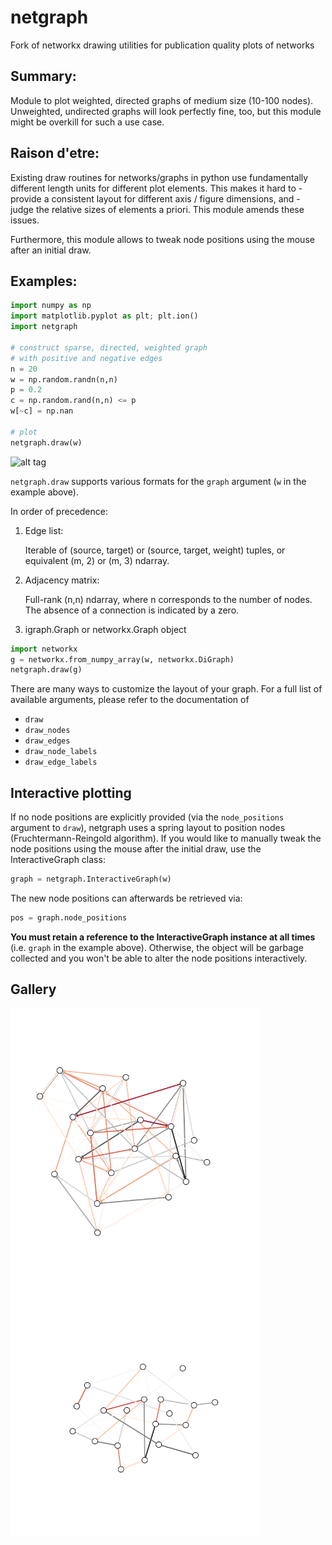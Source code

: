 # netgraph
Fork of networkx drawing utilities for publication quality plots of networks

## Summary:

Module to plot weighted, directed graphs of medium size (10-100 nodes).
Unweighted, undirected graphs will look perfectly fine, too, but this module
might be overkill for such a use case.

## Raison d'etre:

Existing draw routines for networks/graphs in python use fundamentally different
length units for different plot elements. This makes it hard to
    - provide a consistent layout for different axis / figure dimensions, and
    - judge the relative sizes of elements a priori.
This module amends these issues. 

Furthermore, this module allows to tweak node positions using the
mouse after an initial draw.

## Examples:

```python
import numpy as np
import matplotlib.pyplot as plt; plt.ion()
import netgraph

# construct sparse, directed, weighted graph
# with positive and negative edges
n = 20
w = np.random.randn(n,n)
p = 0.2
c = np.random.rand(n,n) <= p
w[~c] = np.nan

# plot
netgraph.draw(w)
```

![alt tag](./example_1.png)

`netgraph.draw` supports various formats for the `graph` argument (`w` in the example above).

In order of precedence:

1. Edge list:

   Iterable of (source, target) or (source, target, weight) tuples,
   or equivalent (m, 2) or (m, 3) ndarray.
   
2. Adjacency matrix:

   Full-rank (n,n) ndarray, where n corresponds to the number of nodes.
   The absence of a connection is indicated by a zero.
   
3. igraph.Graph or networkx.Graph object

```python
import networkx
g = networkx.from_numpy_array(w, networkx.DiGraph)
netgraph.draw(g)
```

There are many ways to customize the layout of your graph. For a full
list of available arguments, please refer to the documentation of
- `draw` 
- `draw_nodes`
- `draw_edges`
- `draw_node_labels`
- `draw_edge_labels`

## Interactive plotting

If no node positions are explicitly provided (via the `node_positions` argument to `draw`),
netgraph uses a spring layout to position nodes (Fruchtermann-Reingold algorithm).
If you would like to manually tweak the node positions using the mouse after the initial draw,
use the InteractiveGraph class:

```python
graph = netgraph.InteractiveGraph(w)
```

The new node positions can afterwards be retrieved via:

```python
pos = graph.node_positions
```

**You must retain a reference to the InteractiveGraph
instance at all times** (i.e. `graph` in the example above). Otherwise,
the object will be garbage collected and you won't be able to alter
the node positions interactively.

## Gallery

<p float="left">
  <img src="./figures/Directed.png"   width="400" title="Default for a directed, weighted network"/>
  <img src="./figures/Undirected.png" width="400" title="Default for a weighted network"/> 
</p>


